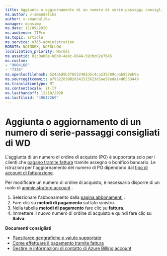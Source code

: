 ```yaml
---
title: Aggiunta o aggiornamento di un numero di serie-passaggi consigliati di WD
ms.author: v-smandalika
author: v-smandalika
manager: dansimp
ms.date: 12/09/2020
ms.audience: ITPro
ms.topic: article
ms.service: o365-administration
ROBOTS: NOINDEX, NOFOLLOW
localization_priority: Normal
ms.assetid: 82c0a06e-86b0-4e8c-8644-59cbc02e7645
ms.custom:
- "9004166"
- "7338"
ms.openlocfilehash: 524a5d9b376632482d5c4ca235789caab958eb9a
ms.sourcegitcommit: a7952283882d341515623d5ae58eda14d0553449
ms.translationtype: MT
ms.contentlocale: it-IT
ms.lasthandoff: 12/10/2020
ms.locfileid: "49617269"
---
```

# <a name="add-or-update-po-number---legacy-wd---recommended-steps"></a>Aggiunta o aggiornamento di un numero di serie-passaggi consigliati di WD

L'aggiunta di un numero di ordine di acquisto (PO) è supportata solo per i clienti che [pagano tramite fattura](https://docs.microsoft.com/azure/cost-management-billing/manage/pay-by-invoice) tramite assegno o bonifico bancario. Le istruzioni per l'aggiornamento del numero di PO dipendono dal [tipo di account di fatturazione](https://docs.microsoft.com/azure/cost-management-billing/manage/view-all-accounts).

Per modificare un numero di ordine di acquisto, è necessario disporre di un ruolo di [amministratore account](https://docs.microsoft.com/azure/role-based-access-control/rbac-and-directory-admin-roles) .

1. Selezionare l'abbonamento dalla [pagina abbonamenti](https://ms.portal.azure.com/#blade/Microsoft_Azure_Billing/SubscriptionsBlade) .
2. Fare clic su **metodi di pagamento** sul lato sinistro.
3. Nella tabella **metodi di pagamento** fare clic su **fattura**. 
4. Immettere il nuovo numero di ordine di acquisto e quindi fare clic su **Salva**.

**Documenti consigliati**

- [Paesi/aree geografiche e valute supportate](https://azure.microsoft.com/en-us/pricing/faq/) 
- [Come effettuare il pagamento tramite fattura](https://docs.microsoft.com/azure/cost-management-billing/manage/pay-by-invoice) 
- [Gestire le informazioni di contatto di Azure Billing account](https://docs.microsoft.com/azure/cost-management-billing/manage/change-azure-account-profile)


